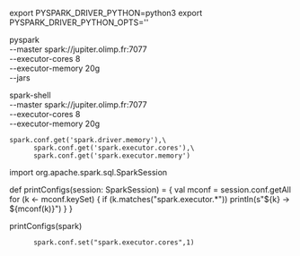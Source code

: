 
export PYSPARK_DRIVER_PYTHON=python3
export PYSPARK_DRIVER_PYTHON_OPTS=''

pyspark \
    --master spark://jupiter.olimp.fr:7077 \
    --executor-cores 8 \
    --executor-memory 20g \
    --jars

spark-shell \
    --master spark://jupiter.olimp.fr:7077 \
    --executor-cores 8 \
    --executor-memory 20g


    spark.conf.get('spark.driver.memory'),\
          spark.conf.get('spark.executor.cores'),\
          spark.conf.get('spark.executor.memory')




import org.apache.spark.sql.SparkSession

def printConfigs(session: SparkSession) = {
  val mconf = session.conf.getAll
  for (k <- mconf.keySet) {
      if (k.matches("spark.executor.*"))
           println(s"${k} -> ${mconf(k)}")
    }
}

printConfigs(spark)




          spark.conf.set("spark.executor.cores",1)
